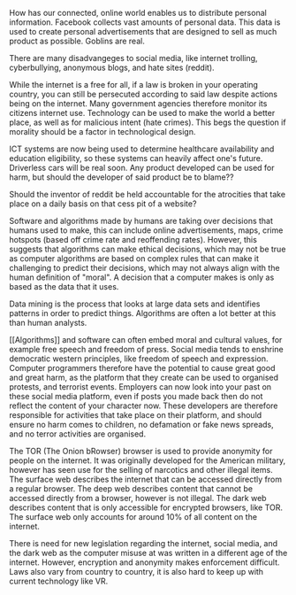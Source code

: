 
How has our connected, online world enables us to distribute personal information. Facebook collects vast amounts of personal data. This data is used to create personal advertisements that are designed to sell as much product as possible. Goblins are real. 


There are many disadvangeges to social media, like internet trolling, cyberbullying, anonymous blogs, and hate sites (reddit).


While the internet is a free for all, if a law is broken in your operating country, you can still be persecuted according to said law despite actions being on the internet. Many government agencies therefore monitor its citizens internet use. Technology can be used to make the world a better place, as well as for malicious intent (hate crimes). This begs the question if morality should be a factor in technological design. 

ICT systems are now being used to determine healthcare availability and education eligibility, so these systems can heavily affect one's future. Driverless cars will be real soon. Any product developed can be used for harm, but should the developer of said product be to blame??

Should the inventor of reddit be held accountable for the atrocities that take place on a daily basis on that cess pit of a website?

Software and algorithms made by humans are taking over decisions that humans used to make, this can include online advertisements, maps, crime hotspots (based off crime rate and reoffending rates). However, this suggests that algorithms can make ethical decisions, which may not be true as computer algorithms are based on complex rules that can make it challenging to predict their decisions, which may not always align with the human definition of "moral". A decision that a computer makes is only as based as the data that it uses.

Data mining is the process that looks at large data sets and identifies patterns in order to predict things. Algorithms are often a lot better at this than human analysts.


[[Algorithms]] and software can often embed moral and cultural values, for example free speech and freedom of press. Social media tends to enshrine democratic western principles, like freedom of speech and expression. Computer programmers therefore have the potential to cause great good and great harm, as the platform that they create can be used to organised protests, and terrorist events. Employers can now look into your past on these social media platform, even if posts you made back then do not reflect the content of your character now. These developers are therefore responsible for activities that take place on their platform, and should ensure no harm comes to children, no defamation or fake news spreads, and no terror activities are organised. 



The TOR (The Onion bRowser) browser is used to provide anonymity for people on the internet. It was originally developed for the American military, however has seen use for the selling of narcotics and other illegal items. The surface web describes the internet that can be accessed directly from a regular browser. The deep web describes content that cannot be accessed directly from a browser, however is not illegal. The dark web describes content that is only accessible for encrypted browsers, like TOR. The surface web only accounts for around 10% of all content on the internet.

There is need for new legislation regarding the internet, social media, and the dark web as the computer misuse at was written in a different age of the internet. However, encryption and anonymity makes enforcement difficult. Laws also vary from country to country, it is also hard to keep up with current technology like VR.
